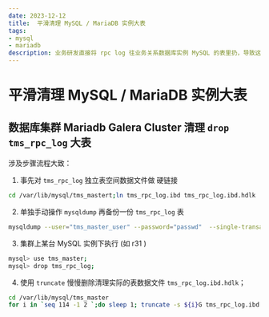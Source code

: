 ```yaml
---
date: 2023-12-12
title:  平滑清理 MySQL / MariaDB 实例大表
tags:
- mysql
- mariadb
description: 业务研发直接将 rpc log 往业务关系数据库实例 MySQL 的表里扔，导致这日志表数据异常大，单表数据超过一百多 G 容量，需要做清理；
---
```

# 平滑清理 MySQL / MariaDB 实例大表

## 数据库集群 Mariadb Galera Cluster 清理 `drop tms_rpc_log` 大表

涉及步骤流程大致：

1. 事先对 `tms_rpc_log` 独立表空间数据文件做 硬链接 
```bash
cd /var/lib/mysql/tms_mastert;ln tms_rpc_log.ibd tms_rpc_log.ibd.hdlk
```
2. 单独手动操作 `mysqldump` 再备份一份 `tms_rpc_log` 表
```bash
mysqldump --user="tms_master_user" --password="passwd"  --single-transaction tms_master tms_rpc_log| gzip -c >  2023-12-12.tms_rpc_log.sql.gz
```
3. 集群上某台 MySQL 实例下执行 (如 r31 )
```bash
mysql> use tms_master;
mysql> drop tms_rpc_log;
```
4. 使用 `truncate` 慢慢删除清理实际的表数据文件 `tms_rpc_log.ibd.hdlk`；
```bash
cd /var/lib/mysql/tms_master
for i in `seq 114 -1 2 `;do sleep 1; truncate -s ${i}G tms_rpc_log.ibd.hdlk; done
```

